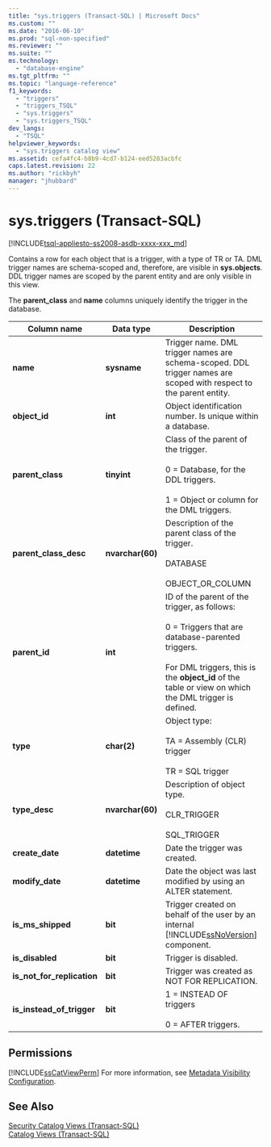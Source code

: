 ```yaml
---
title: "sys.triggers (Transact-SQL) | Microsoft Docs"
ms.custom: ""
ms.date: "2016-06-10"
ms.prod: "sql-non-specified"
ms.reviewer: ""
ms.suite: ""
ms.technology: 
  - "database-engine"
ms.tgt_pltfrm: ""
ms.topic: "language-reference"
f1_keywords: 
  - "triggers"
  - "triggers_TSQL"
  - "sys.triggers"
  - "sys.triggers_TSQL"
dev_langs: 
  - "TSQL"
helpviewer_keywords: 
  - "sys.triggers catalog view"
ms.assetid: cefa4fc4-b8b9-4cd7-b124-eed5283acbfc
caps.latest.revision: 22
ms.author: "rickbyh"
manager: "jhubbard"
---
```

# sys.triggers (Transact-SQL)
[!INCLUDE[tsql-appliesto-ss2008-asdb-xxxx-xxx_md](../../../relational-databases/import-export/includes/tsql-appliesto-ss2008-asdb-xxxx-xxx-md.md)]

  Contains a row for each object that is a trigger, with a type of TR or TA. DML trigger names are schema-scoped and, therefore, are visible in **sys.objects**. DDL trigger names are scoped by the parent entity and are only visible in this view.  
  
 The **parent_class** and **name** columns uniquely identify the trigger in the database.  
  
|Column name|Data type|Description|  
|-----------------|---------------|-----------------|  
|**name**|**sysname**|Trigger name. DML trigger names are schema-scoped. DDL trigger names are scoped with respect to the parent entity.|  
|**object_id**|**int**|Object identification number. Is unique within a database.|  
|**parent_class**|**tinyint**|Class of the parent of the trigger.<br /><br /> 0 = Database, for the DDL triggers.<br /><br /> 1 = Object or column for the DML triggers.|  
|**parent_class_desc**|**nvarchar(60)**|Description of the parent class of the trigger.<br /><br /> DATABASE<br /><br /> OBJECT_OR_COLUMN|  
|**parent_id**|**int**|ID of the parent of the trigger, as follows:<br /><br /> 0 = Triggers that are database-parented triggers.<br /><br /> For DML triggers, this is the **object_id** of the table or view on which the DML trigger is defined.|  
|**type**|**char(2)**|Object type:<br /><br /> TA = Assembly (CLR) trigger<br /><br /> TR = SQL trigger|  
|**type_desc**|**nvarchar(60)**|Description of object type.<br /><br /> CLR_TRIGGER<br /><br /> SQL_TRIGGER|  
|**create_date**|**datetime**|Date the trigger was created.|  
|**modify_date**|**datetime**|Date the object was last modified by using an ALTER statement.|  
|**is_ms_shipped**|**bit**|Trigger created on behalf of the user by an internal [!INCLUDE[ssNoVersion](../../../a9notintoc/includes/ssnoversion-md.md)] component.|  
|**is_disabled**|**bit**|Trigger is disabled.|  
|**is_not_for_replication**|**bit**|Trigger was created as NOT FOR REPLICATION.|  
|**is_instead_of_trigger**|**bit**|1 = INSTEAD OF triggers<br /><br /> 0 = AFTER triggers.|  
  
## Permissions  
 [!INCLUDE[ssCatViewPerm](../../../relational-databases/reference/system-catalog-views/includes/sscatviewperm-md.md)] For more information, see [Metadata Visibility Configuration](../../../relational-databases/security/metadata-visibility-configuration.md).  
  
## See Also  
 [Security Catalog Views &#40;Transact-SQL&#41;](../../../relational-databases/reference/system-catalog-views/security-catalog-views-transact-sql.md)   
 [Catalog Views &#40;Transact-SQL&#41;](../../../relational-databases/reference/system-catalog-views/catalog-views-transact-sql.md)  
  
  